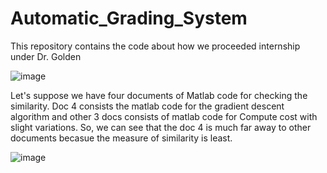 # Automatic_Grading_System

This repository contains the code about how we proceeded internship under Dr. Golden 

![image](https://user-images.githubusercontent.com/25525725/52167981-84dfb680-26e9-11e9-947a-f79a2e593a6b.png)


Let's suppose we have four documents of Matlab code for checking the similarity. Doc 4 consists the matlab code for the gradient descent algorithm and other 3 docs consists of matlab code for Compute cost with slight variations. So, we can see that the doc 4 is much far away to other documents becasue the measure of similarity is least. 

![image](https://user-images.githubusercontent.com/25525725/52168029-21a25400-26ea-11e9-8545-12dcb2bbb527.png)








